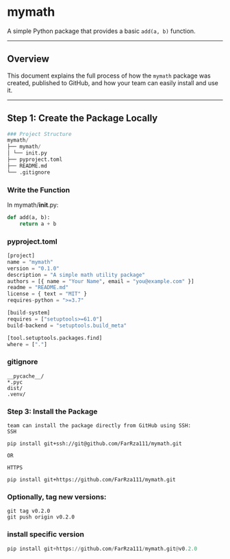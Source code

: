 # mymath

A simple Python package that provides a basic `add(a, b)` function.

---

## Overview

This document explains the full process of how the `mymath` package was created, published to GitHub, and how your team can easily install and use it.

---

## Step 1: Create the Package Locally

``` python
### Project Structure
mymath/
├── mymath/
│ └── init.py
├── pyproject.toml
├── README.md
└── .gitignore
```


### Write the Function

In mymath/__init__.py:
```python
def add(a, b):
    return a + b
```


### pyproject.toml
```python
[project]
name = "mymath"
version = "0.1.0"
description = "A simple math utility package"
authors = [{ name = "Your Name", email = "you@example.com" }]
readme = "README.md"
license = { text = "MIT" }
requires-python = ">=3.7"

[build-system]
requires = ["setuptools>=61.0"]
build-backend = "setuptools.build_meta"

[tool.setuptools.packages.find]
where = ["."]
```


### gitignore
    __pycache__/
    *.pyc
    dist/
    .venv/


### Step 3: Install the Package
    
    team can install the package directly from GitHub using SSH:
    SSH
    
    pip install git+ssh://git@github.com/FarRza111/mymath.git
    
    OR 
    
    HTTPS
    
    pip install git+https://github.com/FarRza111/mymath.git

### Optionally, tag new versions:
    
    git tag v0.2.0
    git push origin v0.2.0

### install specific version
``` python
pip install git+https://github.com/FarRza111/mymath.git@v0.2.0
```


